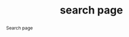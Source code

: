 ---
template: search
title: search page
creation_date: 29 jul 2001 00:00
update_date: 20 nov 2016 18:01
microdata_type: SearchResultsPage
lang: en


permanent_url: "search"
banner: https://www.elie.net/image/public/1476111884/how-to-appraise-hearthstone-card-values.jpg

authors:
  - Elie, Bursztein

abstract: Search page

---